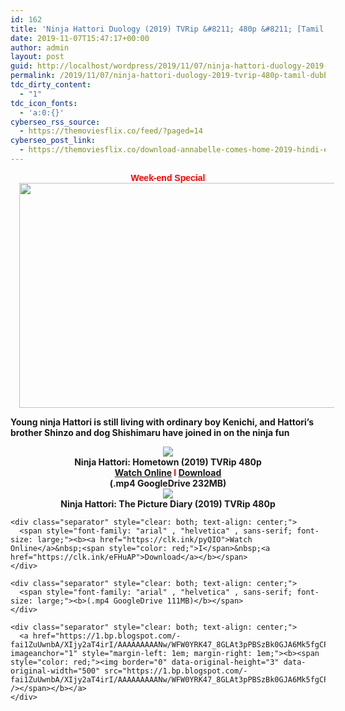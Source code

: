 ```yaml
---
id: 162
title: 'Ninja Hattori Duology (2019) TVRip &#8211; 480p &#8211; [Tamil Dubbed] &#8211; x264 &#8211; [250MB/100MB]'
date: 2019-11-07T15:47:17+00:00
author: admin
layout: post
guid: http://localhost/wordpress/2019/11/07/ninja-hattori-duology-2019-tvrip-480p-tamil-dubbed-x264-250mb-100mb/
permalink: /2019/11/07/ninja-hattori-duology-2019-tvrip-480p-tamil-dubbed-x264-250mb-100mb/
tdc_dirty_content:
  - "1"
tdc_icon_fonts:
  - 'a:0:{}'
cyberseo_rss_source:
  - https://themoviesflix.co/feed/?paged=14
cyberseo_post_link:
  - https://themoviesflix.co/download-annabelle-comes-home-2019-hindi-english-480p-720p-1080p/
---
```

<div dir="ltr" style="text-align: left;" trbidi="on">
  <div class="separator" style="clear: both; text-align: center;">
    <span style="color: red; font-family: Arial, Helvetica, sans-serif;"><b>Week-end Special</b></span>
  </div>
  
  <div class="separator" style="clear: both; text-align: center;">
    <a href="https://1.bp.blogspot.com/-RVBoYUWMYwg/XQ8tZKfuLFI/AAAAAAAAAkI/QDCUhhrukxgWP9E4pcIdCoWFnwHyYGzYQCLcBGAs/s1600/Ninja-Hattori-990x557.jpg" imageanchor="1" style="margin-left: 1em; margin-right: 1em;"><img loading="lazy" border="0" data-original-height="360" data-original-width="640" height="360" src="https://1.bp.blogspot.com/-RVBoYUWMYwg/XQ8tZKfuLFI/AAAAAAAAAkI/QDCUhhrukxgWP9E4pcIdCoWFnwHyYGzYQCLcBGAs/s640/Ninja-Hattori-990x557.jpg" width="640" /></a>
  </div>
  
  <p>
    <b style="background-color: white; font-family: "helvetica neue", helvetica, arial, sans-serif; font-size: small; line-height: 22px;">Young ninja Hattori is still living with ordinary boy Kenichi, and Hattori&#8217;s brother Shinzo and dog Shishimaru have joined in on the ninja fun</b>
  </p>
  
  <div class="separator" style="clear: both; text-align: center;">
    <a href="https://1.bp.blogspot.com/-fai1ZuUwnbA/XIjy2aT4irI/AAAAAAAAANw/WFW0YRK47_8GLAt3pPBSzBk0GJA6Mk5fgCPcBGAYYCw/s1600/torrborder.gif" imageanchor="1" style="margin-left: 1em; margin-right: 1em;"><img border="0" data-original-height="3" data-original-width="500" src="https://1.bp.blogspot.com/-fai1ZuUwnbA/XIjy2aT4irI/AAAAAAAAANw/WFW0YRK47_8GLAt3pPBSzBk0GJA6Mk5fgCPcBGAYYCw/s1600/torrborder.gif" /></a>
  </div>
  
  <div class="separator" style="clear: both; text-align: center;">
    <span style="font-family: "arial" , "helvetica" , sans-serif; font-size: large;"><b>Ninja Hattori: Hometown (2019) TVRip 480p</b></span>
  </div>
  
  <div class="separator" style="clear: both; text-align: center;">
    <span style="font-family: "arial" , "helvetica" , sans-serif; font-size: large;"><b><a href="https://clk.ink/2YSOU3">Watch Online</a>&nbsp;<span style="color: red;">I</span>&nbsp;<a href="https://clk.ink/R2De">Download</a></b></span>
  </div>
  
  <div class="separator" style="clear: both; text-align: center;">
    <span style="font-family: "arial" , "helvetica" , sans-serif; font-size: large;"><b>(.mp4 GoogleDrive 232MB)</b></span>
  </div>
  
  <div class="separator" style="clear: both; text-align: center;">
    <a href="https://1.bp.blogspot.com/-fai1ZuUwnbA/XIjy2aT4irI/AAAAAAAAANw/WFW0YRK47_8GLAt3pPBSzBk0GJA6Mk5fgCPcBGAYYCw/s1600/torrborder.gif" imageanchor="1" style="margin-left: 1em; margin-right: 1em;"><img border="0" data-original-height="3" data-original-width="500" src="https://1.bp.blogspot.com/-fai1ZuUwnbA/XIjy2aT4irI/AAAAAAAAANw/WFW0YRK47_8GLAt3pPBSzBk0GJA6Mk5fgCPcBGAYYCw/s1600/torrborder.gif" /></a>
  </div>
  
  <div style="text-align: center;">
    <b style="background-color: white; font-family: "helvetica neue", helvetica, arial, sans-serif; font-size: small; line-height: 22px;"></b>
  </div>
  
  <div>
    <div class="separator" style="clear: both; text-align: center;">
      <span style="font-family: "arial" , "helvetica" , sans-serif; font-size: large;"><b>Ninja Hattori: The Picture Diary (2019) TVRip 480p</b></span>
    </div>
    
    <div class="separator" style="clear: both; text-align: center;">
      <span style="font-family: "arial" , "helvetica" , sans-serif; font-size: large;"><b><a href="https://clk.ink/pyQIO">Watch Online</a>&nbsp;<span style="color: red;">I</span>&nbsp;<a href="https://clk.ink/eFHuAP">Download</a></b></span>
    </div>
    
    <div class="separator" style="clear: both; text-align: center;">
      <span style="font-family: "arial" , "helvetica" , sans-serif; font-size: large;"><b>(.mp4 GoogleDrive 111MB)</b></span>
    </div>
    
    <div class="separator" style="clear: both; text-align: center;">
      <a href="https://1.bp.blogspot.com/-fai1ZuUwnbA/XIjy2aT4irI/AAAAAAAAANw/WFW0YRK47_8GLAt3pPBSzBk0GJA6Mk5fgCPcBGAYYCw/s1600/torrborder.gif" imageanchor="1" style="margin-left: 1em; margin-right: 1em;"><b><span style="color: red;"><img border="0" data-original-height="3" data-original-width="500" src="https://1.bp.blogspot.com/-fai1ZuUwnbA/XIjy2aT4irI/AAAAAAAAANw/WFW0YRK47_8GLAt3pPBSzBk0GJA6Mk5fgCPcBGAYYCw/s1600/torrborder.gif" /></span></b></a>
    </div>
  </div>
</div>